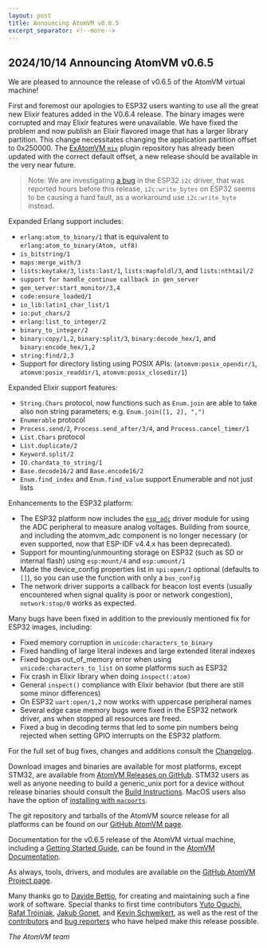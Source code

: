 ```yaml
---
layout: post
title: Announcing AtomVM v0.6.5
excerpt_separator: <!--more-->
---
```


## 2024/10/14 Announcing AtomVM v0.6.5

We are pleased to announce the release of v0.6.5 of the AtomVM virtual machine!

First and foremost our apologies to ESP32 users wanting to use all the great new Elixir features added in the V0.6.4 release. The binary images were corrupted and may Elixir features were unavailable. We have fixed the problem and now publish an Elixir flavored image that has a larger library partition. This change necessitates changing the application partition offset to 0x250000. The [ExAtomVM `mix`](https://github.com/atomvm/exatomvm) plugin repository has already been updated with the correct default offset, a new release should be available in the very near future.

>Note: We are investigating [a bug](https://github.com/atomvm/AtomVM/issues/1324) in the ESP32 `i2c` driver, that was reported hours before this release, `i2c:write_bytes` on ESP32 seems to be causing a hard fault, as a workaround use `i2c:write_byte` instead.

Expanded Erlang support includes:
- `erlang:atom_to_binary/1` that is equivalent to `erlang:atom_to_binary(Atom, utf8)`
- `is_bitstring/1`
- `maps:merge_with/3`
- `lists:keytake/3`, `lists:last/1`, `lists:mapfoldl/3`, and `lists:nthtail/2`
- `support for handle_continue callback in gen_server`
- `gen_server:start_monitor/3,4`
- `code:ensure_loaded/1`
- `io_lib:latin1_char_list/1`
- `io:put_chars/2`
- `erlang:list_to_integer/2`
- `binary_to_integer/2`
- `binary:copy/1,2`, `binary:split/3`, `binary:decode_hex/1`, and `binary:encode_hex/1,2`
- `string:find/2,3`
- Support for directory listing using POSIX APIs: (`atomvm:posix_opendir/1`,
`atomvm:posix_readdir/1`, `atomvm:posix_closedir/1`)

Expanded Elixir support features:
- `String.Chars` protocol, now functions such as `Enum.join` are able to take
also non string parameters; e.g. `Enum.join([1, 2], ",")`
- `Enumerable` protocol
- `Process.send/2`, `Process.send_after/3/4`, and `Process.cancel_timer/1`
- `List.Chars` protocol
- `List.duplicate/2`
- `Keyword.split/2`
- `IO.chardata_to_string/1`
- `Base.decode16/2` and `Base.encode16/2`
- `Enum.find_index` and `Enum.find_value` support Enumerable and not just lists

Enhancements to the ESP32 platform:
- The ESP32 platform now includes the [`esp_adc`](https://doc.atomvm.org/v0.6.5/apidocs/erlang/eavmlib/esp_adc.html) driver module for using the ADC peripheral to measure analog voltages. Building from source, and including the atomvm_adc component is no longer necessary (or even supported, now that ESP-IDF v4.4.x has been deprecated).
- Support for mounting/unmounting storage on ESP32 (such as SD or internal flash) using
`esp:mount/4` and `esp:umount/1`
- Made the device_config properties list in `spi:open/1` optional (defaults to `[]`), so you can use the function with only a `bus_config`
- The network driver supports a callback for beacon lost events (usually encountered when signal quality is poor or network congestion), `network:stop/0` works as expected.

Many bugs have been fixed in addition to the previously mentioned fix for ESP32 images, including:
- Fixed memory corruption in `unicode:characters_to_binary`
- Fixed handling of large literal indexes and large extended literal indexes
- Fixed bogus out_of_memory error when using `unicode:characters_to_list` on some platforms such as ESP32
- Fix crash in Elixir library when doing `inspect(:atom)`
- General `inspect()` compliance with Elixir behavior (but there are still some minor differences)
- On ESP32 `uart:open/1,2` now works with uppercase peripheral names
- Several edge case memory bugs were fixed in the ESP32 network driver, ans when stopped all resources are freed.
- Fixed a bug in decoding terms that led to some pin numbers being rejected when setting GPIO interrupts on the ESP32 platform.

For the full set of bug fixes, changes and additions consult the
[Changelog](https://doc.atomvm.org/v0.6.5/CHANGELOG.html).

Download images and binaries are available for most platforms, except STM32, are available from
[AtomVM Releases on GitHub](https://github.com/atomvm/AtomVM/releases/tag/v0.6.5). STM32 users as
well as anyone needing to build a generic_unix port for a device without release binaries should
consult the [Build Instructions](https://doc.atomvm.org/v0.6.5/build-instructions.html). MacOS
users also have the option of
[installing with `macports`](https://doc.atomvm.org/v0.6.5/getting-started-guide.html#installation-on-macos).

The git repository and tarballs of the AtomVM source release for all platforms can be found on our
[GitHub AtomVM page](https://github.com/atomvm/AtomVM).

Documentation for the v0.6.5 release of the AtomVM virtual machine, including a
[Getting Started Guide](https://doc.atomvm.org/v0.6.5/getting-started-guide.html), can be found in the
[AtomVM Documentation](https://doc.atomvm.org/v0.6.5/).

As always, tools, drivers, and modules are available on the
[GitHub AtomVM Project page](https://github.com/atomvm).

Many thanks go to [Davide Bettio](https://github.com/bettio), for creating and maintaining such a
fine work of software. Special thanks to first time contributors [Yuto Oguchi](https://github.com/aiotter), [Rafał Trójniak](https://github.com/rafaltrojniak), [Jakub Gonet](https://github.com/jakub-gonet), and [Kevin Schweikert](https://github.com/kevinschweikert), as well as the rest of the [contributors](https://github.com/atomvm/AtomVM/graphs/contributors) and [bug reporters](https://github.com/atomvm/AtomVM/issues) who have helped make this release possible.

_The AtomVM team_
